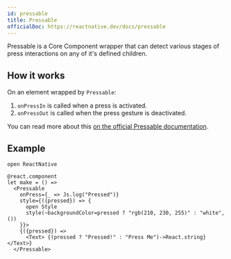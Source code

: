 ```yaml
---
id: pressable
title: Pressable
officialDoc: https://reactnative.dev/docs/pressable
---
```


Pressable is a Core Component wrapper that can detect various stages of press interactions on any of it's defined children.

## How it works

On an element wrapped by `Pressable`:

1. `onPressIn` is called when a press is activated.
2. `onPressOut` is called when the press gesture is deactivated.

You can read more about this [on the official Pressable documentation](https://reactnative.dev/docs/pressable).

## Example

```rescript
open ReactNative

@react.component
let make = () =>
  <Pressable
    onPress={_ => Js.log("Pressed")}
    style={({pressed}) => {
      open Style
      style(~backgroundColor=pressed ? "rgb(210, 230, 255)" : "white", ())
    }}>
    {({pressed}) =>
      <Text> {(pressed ? "Pressed!" : "Press Me")->React.string} </Text>}
  </Pressable>
```
